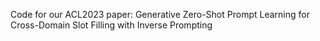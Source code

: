 Code for our ACL2023 paper: Generative Zero-Shot Prompt Learning for Cross-Domain Slot Filling with
Inverse Prompting
